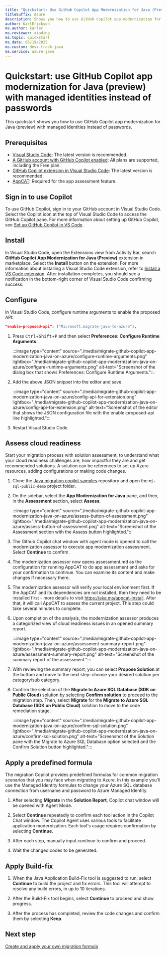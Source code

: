 ```yaml
---
title: "Quickstart: Use GitHub Copilot App Modernization for Java (Preview) with Managed Identities Instead of Passwords"
titleSuffix: Azure
description: Shows you how to use GitHub Copilot app modernization for Java (preview) with managed identities instead of passwords.
author: KarlErickson
ms.author: karler
ms.reviewer: xiading
ms.topic: quickstart
ms.date: 05/19/2025
ms.custom: devx-track-java
ms.service: azure-java
---
```


# Quickstart: use GitHub Copilot app modernization for Java (preview) with managed identities instead of passwords

This quickstart shows you how to use GitHub Copilot app modernization for Java (preview) with managed identities instead of passwords.

## Prerequisites

- [Visual Studio Code](https://code.visualstudio.com/): The latest version is recommended.
- [A GitHub account with GitHub Copilot enabled](https://github.com/features/copilot): All plans are supported, including the Free plan.
- [GitHub Copilot extension in Visual Studio Code](https://code.visualstudio.com/docs/copilot/overview): The latest version is recommended.
- [AppCAT](https://aka.ms/appcat-install): Required for the app assessment feature.

## Sign in to use Copilot

To use GitHub Copilot, sign in to your GitHub account in Visual Studio Code. Select the Copilot icon at the top of Visual Studio Code to access the GitHub Copilot pane. For more information about setting up GitHub Copilot, see [Set up GitHub Copilot in VS Code](https://code.visualstudio.com/docs/copilot/setup).

## Install

In Visual Studio Code, open the Extensions view from Activity Bar, search **GitHub Copilot App Modernization for Java (Preview)** extension in marketplace. Select the **Install** button on the extension. For more information about installing a Visual Studio Code extension, refer to [Install a VS Code extension](https://code.visualstudio.com/docs/getstarted/extensions#_install-a-vs-code-extension). After installation completes, you should see a notification in the bottom-right corner of Visual Studio Code confirming success.

## Configure

In Visual Studio Code, configure runtime arguments to enable the proposed API:

```json
"enable-proposed-api": ["Microsoft.migrate-java-to-azure"],
```

1. Press <kbd>Ctrl</kbd>+<kbd>Shift</kbd>+<kbd>P</kbd> and then select **Preferences: Configure Runtime Arguments**.

   :::image type="content" source="./media/migrate-github-copilot-app-modernization-java-on-azure/configure-runtime-arguments.png" lightbox="./media/migrate-github-copilot-app-modernization-java-on-azure/configure-runtime-arguments.png" alt-text="Screenshot of the dialog box that shows Preferences: Configure Runtime Arguments.":::

1. Add the above JSON snippet into the editor and save.

   :::image type="content" source="./media/migrate-github-copilot-app-modernization-java-on-azure/config-api-for-extension.png" lightbox="./media/migrate-github-copilot-app-modernization-java-on-azure/config-api-for-extension.png" alt-text="Screenshot of the editor that shows the JSON configuration file with the enable-proposed-api line highlighted.":::

1. Restart Visual Studio Code.

## Assess cloud readiness

Start your migration process with solution assessment, to understand what your cloud readiness challenges are, how impactful they are and get recommended solutions. A solution can be references to set up Azure resources, adding configurations or making code changes.

1. Clone the [Java migration copilot samples](https://github.com/Azure-Samples/java-migration-copilot-samples) repository and open the `mi-sql-public-demo` project folder.

1. On the sidebar, select the **App Modernization for Java** pane, and then, in the **Assessment** section, select **Assess**.

   :::image type="content" source="./media/migrate-github-copilot-app-modernization-java-on-azure/assess-button-of-assessment.png" lightbox="./media/migrate-github-copilot-app-modernization-java-on-azure/assess-button-of-assessment.png" alt-text="Screenshot of the Assessment section with the Assess button highlighted.":::

1. The Github Copilot chat window with agent mode is opened to call the modernization assessor to execute app modernization assessment. Select **Continue** to confirm.

1. The modernization assessor now opens assessment.md as the configuration for running AppCAT to do app assessment and asks for your confirmation to continue. You can examine its content and make changes if necessary there.

1. The modernization assessor will verify your local environment first. If the AppCAT and its dependencies are not installed, then they need to be installed first - more details to visit https://aka.ms/appcat-install. After that, it will call AppCAT to assess the current project. This step could take several minutes to complete.

1. Upon completion of the analysis, the modernization assessor produces a categorized view of cloud readiness issues in an opened summary report.

   :::image type="content" source="./media/migrate-github-copilot-app-modernization-java-on-azure/assessment-summary-report.png" lightbox="./media/migrate-github-copilot-app-modernization-java-on-azure/assessment-summary-report.png" alt-text="Screenshot of the summary report of the assessment.":::

1. With reviewing the summary report, you can select **Propose Solution** at the bottom and move to the next step: choose your desired solution per category/sub category.

1. Confirm the selection of the **Migrate to Azure SQL Database (SDK on Public Cloud)** solution by selecting **Confirm solution** to proceed to the migration step. Then, select **Migrate** for the **Migrate to Azure SQL Database (SDK on Public Cloud)** solution to move to the code remediation stage.

   :::image type="content" source="./media/migrate-github-copilot-app-modernization-java-on-azure/confirm-sql-solution.png" lightbox="./media/migrate-github-copilot-app-modernization-java-on-azure/confirm-sql-solution.png" alt-text="Screenshot of the Solution pane with the Migrate to Azure SQL Database option selected and the Confirm Solution button highlighted.":::

## Apply a predefined formula

The migration Copilot provides predefined formulas for common migration scenarios that you may face when migrating to Azure. In this example you'll use the Managed Identity formulas to change your Azure SQL database connection from username and password to Azure Managed Identity.

1. After selecting **Migrate** in the **Solution Report**, Copilot chat window will be opened with Agent Mode.

1. Select **Continue** repeatedly to confirm each tool action in the Copilot Chat window. The Copilot Agent uses various tools to facilitate application modernization. Each tool's usage requires confirmation by selecting **Continue**.

1. After each step, manually input *continue* to confirm and proceed.

1. Wait the changed codes to be generated.

## Apply Build-fix

1. When the Java Application Build-Fix tool is suggested to run, select **Continue** to build the project and fix errors. This tool will attempt to resolve any build errors, in up to 10 iterations.

1. After the Build-Fix tool begins, select **Continue** to proceed and show progress.

1. After the process has completed, review the code changes and confirm them by selecting **Keep**.

## Next step

[Create and apply your own migration formula](migrate-github-copilot-app-modernization-java-on-azure-get-started-create-and-apply-your-own-formula.md)
